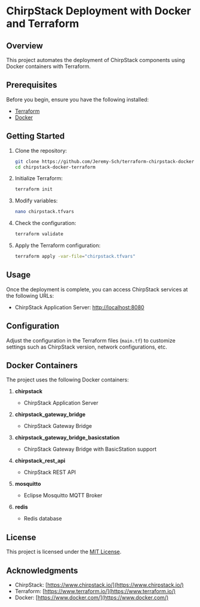# ChirpStack Deployment with Docker and Terraform

## Overview

This project automates the deployment of ChirpStack components using Docker containers with Terraform.

## Prerequisites

Before you begin, ensure you have the following installed:

- [Terraform](https://www.terraform.io/)
- [Docker](https://www.docker.com/)

## Getting Started

1. Clone the repository:

    ```bash
    git clone https://github.com/Jeremy-Sch/terraform-chirpstack-docker.git
    cd chirpstack-docker-terraform
    ```

2. Initialize Terraform:

    ```bash
    terraform init
    ```

3. Modify variables:

    ```bash
    nano chirpstack.tfvars
    ```

4. Check the configuration:

    ```bash
    terraform validate
    ```

5. Apply the Terraform configuration:

    ```bash
    terraform apply -var-file="chirpstack.tfvars"
    ```

## Usage

Once the deployment is complete, you can access ChirpStack services at the following URLs:

- ChirpStack Application Server: [http://localhost:8080](http://localhost:8080)

## Configuration

Adjust the configuration in the Terraform files (`main.tf`) to customize settings such as ChirpStack version, network configurations, etc.

## Docker Containers

The project uses the following Docker containers:

1. **chirpstack**
   - ChirpStack Application Server

2. **chirpstack_gateway_bridge**
   - ChirpStack Gateway Bridge

3. **chirpstack_gateway_bridge_basicstation**
   - ChirpStack Gateway Bridge with BasicStation support

4. **chirpstack_rest_api**
   - ChirpStack REST API

6. **mosquitto**
   - Eclipse Mosquitto MQTT Broker
7. **redis**
   -  Redis database

## License

This project is licensed under the [MIT License](LICENSE).

## Acknowledgments

- ChirpStack: [https://www.chirpstack.io/](https://www.chirpstack.io/)
- Terraform: [https://www.terraform.io/](https://www.terraform.io/)
- Docker: [https://www.docker.com/](https://www.docker.com/)
